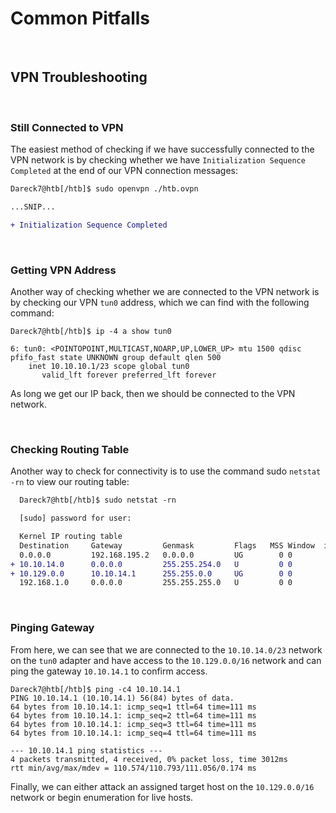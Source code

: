 # Common Pitfalls

<br>

## VPN Troubleshooting
<br>

### Still Connected to VPN

The easiest method of checking if we have successfully connected to the VPN network is by checking whether we have `Initialization Sequence Completed` at the end of our VPN connection messages:
```diff
Dareck7@htb[/htb]$ sudo openvpn ./htb.ovpn

...SNIP...

+ Initialization Sequence Completed
```
<br>

### Getting VPN Address

Another way of checking whether we are connected to the VPN network is by checking our VPN `tun0` address, which we can find with the following command:
```
Dareck7@htb[/htb]$ ip -4 a show tun0

6: tun0: <POINTOPOINT,MULTICAST,NOARP,UP,LOWER_UP> mtu 1500 qdisc pfifo_fast state UNKNOWN group default qlen 500
    inet 10.10.10.1/23 scope global tun0
       valid_lft forever preferred_lft forever
 ```
 As long we get our IP back, then we should be connected to the VPN network.
 
 <br>
 
 ### Checking Routing Table

Another way to check for connectivity is to use the command sudo `netstat -rn` to view our routing table:
```diff
  Dareck7@htb[/htb]$ sudo netstat -rn

  [sudo] password for user: 

  Kernel IP routing table
  Destination     Gateway         Genmask         Flags   MSS Window  irtt Iface
  0.0.0.0         192.168.195.2   0.0.0.0         UG        0 0          0 eth0
+ 10.10.14.0      0.0.0.0         255.255.254.0   U         0 0          0 tun0
+ 10.129.0.0      10.10.14.1      255.255.0.0     UG        0 0          0 tun0
  192.168.1.0     0.0.0.0         255.255.255.0   U         0 0          0 eth0
```
<br>

### Pinging Gateway

From here, we can see that we are connected to the `10.10.14.0/23` network on the `tun0` adapter and have access to the `10.129.0.0/16` network and can ping the gateway `10.10.14.1` to confirm access.
```
Dareck7@htb[/htb]$ ping -c4 10.10.14.1
PING 10.10.14.1 (10.10.14.1) 56(84) bytes of data.
64 bytes from 10.10.14.1: icmp_seq=1 ttl=64 time=111 ms
64 bytes from 10.10.14.1: icmp_seq=2 ttl=64 time=111 ms
64 bytes from 10.10.14.1: icmp_seq=3 ttl=64 time=111 ms
64 bytes from 10.10.14.1: icmp_seq=4 ttl=64 time=111 ms

--- 10.10.14.1 ping statistics ---
4 packets transmitted, 4 received, 0% packet loss, time 3012ms
rtt min/avg/max/mdev = 110.574/110.793/111.056/0.174 ms
```
Finally, we can either attack an assigned target host on the `10.129.0.0/16` network or begin enumeration for live hosts.
